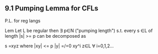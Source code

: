 ## 9.1 Pumping Lemma for CFLs

P.L. for reg langs 

Lem Let L be regular  then ∃ p∈N ("pumping length")
s.t. every s ∈L of length |s| >= p can be decomposed as 

s =xyz where 
|xy| <= p
|y| =/=0
xy^i z∈L
∀ i=0,1,2...